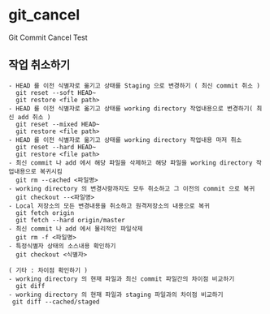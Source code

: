 # git_cancel
Git Commit Cancel Test

##  작업 취소하기
	- HEAD 를 이전 식별자로 옮기고 상태를 Staging 으로 변경하기 ( 최신 commit 취소 )
	  git reset --soft HEAD~
	  git restore <file path>
	- HEAD 를 이전 식별자로 옮기고 상태를 working directory 작업내용으로 변경하기( 최신 add 취소 )
	  git reset --mixed HEAD~
	  git restore <file path>
	- HEAD 를 이전 식별자로 옮기고 상태를 working directory 작업내용 마저 취소
	  git reset --hard HEAD~
	  git restore <file path>	  
	- 최신 commit 나 add 에서 해당 파일을 삭제하고 해당 파일을 working directory 작업내용으로 복귀시킴
	  git rm --cached <파일명>
	- working directory 의 변경사항까지도 모두 취소하고 그 이전의 commit 으로 복귀
	  git checkout --<파일명>
	- Local 저장소의 모든 변경내용을 취소하고 원격저장소의 내용으로 복귀
	  git fetch origin
	  git fetch --hard origin/master
	- 최신 commit 나 add 에서 물리적인 파일삭제
	  git rm -f <파일명>	
	- 특정식별자 상태의 소스내용 확인하기
	  git checkout <식별자>
	  
	( 기타 : 차이점 확인하기 )
	- working directory 의 현재 파일과 최신 commit 파일간의 차이점 비교하기
	  git diff
	- working directory 의 현재 파일과 staging 파일과의 차이점 비교하기
     git diff --cached/staged
